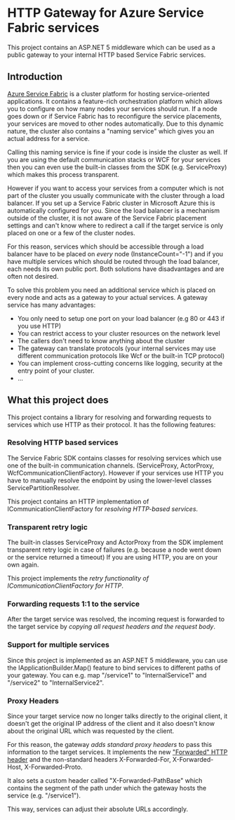 # HTTP Gateway for Azure Service Fabric services
This project contains an ASP.NET 5 middleware which can be used 
as a public gateway to your internal HTTP based Service Fabric services.

## Introduction

[Azure Service Fabric](https://azure.microsoft.com/en-us/services/service-fabric/)
is a cluster platform for hosting service-oriented applications.
It contains a feature-rich orchestration platform which allows you to configure
on how many nodes your services should run. If a node goes down or if 
Service Fabric has to reconfigure the service placements, your services are 
moved to other nodes automatically. Due to this dynamic nature, the cluster 
also contains a "naming service" which gives you an actual address for a service. 

Calling this naming service is fine if your code is inside the cluster
as well. If you are using the default communication stacks or WCF for your
services then you can even use the built-in classes from the SDK 
(e.g. ServiceProxy) which makes this process transparent.

However if you want to access your services from a computer which is 
not part of the cluster you usually communicate with the cluster through 
a load balancer. If you set up a Service Fabric cluster in Microsoft Azure
this is automatically configured for you.
Since the load balancer is a mechanism outside of the cluster, it is not aware
of the Service Fabric placement settings and can't know where to redirect 
a call if the target service is only placed on one or a few of the cluster nodes.

For this reason, services which should be accessible through a load balancer 
have to be placed on *every* node (InstanceCount="-1") and if you have multiple
services which should be routed through the load balancer, each needs its 
own public port. Both solutions have disadvantages and are often
not desired.

To solve this problem you need an additional service which is placed on every
node and acts as a gateway to your actual services. A gateway service has 
many advantages:

* You only need to setup one port on your load balancer (e.g 80 or 443 if you use HTTP)
* You can restrict access to your cluster resources on the network level
* The callers don't need to know anything about the cluster
* The gateway can translate protocols (your internal services may use different
communication protocols like Wcf or the built-in TCP protocol)
* You can implement cross-cutting concerns like logging, security at the entry 
point of your cluster.
* ...

## What this project does

This project contains a library for resolving and forwarding requests to
services which use HTTP as their protocol. It has the following features:

### Resolving HTTP based services
The Service Fabric SDK contains classes for resolving services which use 
one of the built-in communication channels. (ServiceProxy, ActorProxy, 
WcfCommunicationClientFactory). 
However if your services use HTTP you have to manually resolve the endpoint
by using the lower-level classes ServicePartitionResolver.

This project contains an HTTP implementation of ICommunicationClientFactory 
for *resolving HTTP-based services*.

### Transparent retry logic
The built-in classes ServiceProxy and ActorProxy from the SDK implement 
transparent retry logic in case of failures (e.g. because a node went down
or the service returned a timeout) If you are using HTTP, you are on your own again.

This project implements the *retry functionality of ICommunicationClientFactory
for HTTP*.

### Forwarding requests 1:1 to the service
After the target service was resolved, the incoming request is forwarded
to the target service by *copying all request headers and the request body*.

### Support for multiple services
Since this project is implemented as an ASP.NET 5 middleware, you can use
the IApplicationBuilder.Map() feature to bind services to different paths
of your gateway. You can e.g. map "/service1" to "InternalService1" and 
"/service2" to "InternalService2".

### Proxy Headers
Since your target service now no longer talks directly to the original client,
it doesn't get the original IP address of the client and it also doesn't know
about the original URL which was requested by the client. 

For this reason, the gateway *adds standard proxy headers* to pass this information
to the target services. It implements the new 
["Forwarded" HTTP header](https://tools.ietf.org/html/rfc7239)
and the non-standard headers X-Forwarded-For, X-Forwarded-Host, X-Forwarded-Proto.

It also sets a custom header called "X-Forwarded-PathBase" which contains the 
segment of the path under which the gateway hosts the service (e.g. "/service1").

This way, services can adjust their absolute URLs accordingly.